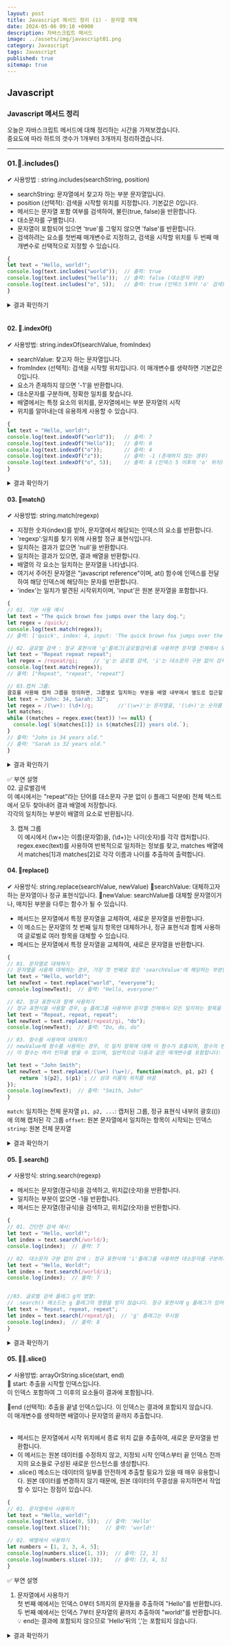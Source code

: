 ```yaml
---
layout: post
title: Javascript 메서드 정리 (1) - 문자열 객체
date: 2024-05-06 09:10 +0900
description: 자바스크립트 메서드 
image: ../assets/img/javascript01.png
category: Javascript
tags: Javascript
published: true
sitemap: true
---
```


## Javascript

### Javascript 메서드 정리
오늘은 자바스크립트 메서드에 대해 정리하는 시간을 가져보겠습니다.<br>
중요도에 따라 하트의 갯수가 1개부터 3개까지 정리하겠습니다.<br>

<hr>

### 01.💛.includes()

✔ 사용방법 : string.includes(searchString, position)

- searchString: 문자열에서 찾고자 하는 부분 문자열입니다.<br>
- position (선택적): 검색을 시작할 위치를 지정합니다. 기본값은 0입니다.<br>
- 메서드는 문자열 포함 여부를 검색하여, 불린(true, false)을 반환합니다.<br>
- 대소문자를 구별합니다.<br>
- 문자열이 포함되어 있으면 'true'를 그렇지 않으면 'false'를 반환합니다.<br>
- 검색하려는 요소를 첫번째 매개변수로 지정하고, 검색을 시작할 위치를 두 번째 매개변수로 선택적으로 지정할 수 있습니다.<br>

````javascript
{
let text = "Hello, world!";
console.log(text.includes("world"));  // 출력: true
console.log(text.includes("hello"));  // 출력: false (대소문자 구분)
console.log(text.includes("o", 5));   // 출력: true (인덱스 5부터 'o' 검색)
}
````

<details>
<summary>결과 확인하기</summary>
<div>
true<br>
false<br>
true<br>
</div>
</details>

<br>

#### 02. 💛.indexOf()
✔ 사용방법: string.indexOf(searchValue, fromIndex)

- searchValue: 찾고자 하는 문자열입니다.
- fromIndex (선택적): 검색을 시작할 위치입니다. 이 매개변수를 생략하면 기본값은 0입니다.
- 요소가 존재하지 않으면 '-1'을 반환합니다.
- 대소문자를 구분하며, 정확한 일치를 찾습니다.
- 배열에서는 특정 요소의 위치를, 문자열에서는 부분 문자열의 시작
- 위치를 알아내는데 유용하게 사용할 수 있습니다.

````javascript
{
let text = "Hello, world!";
console.log(text.indexOf("world"));   // 출력: 7
console.log(text.indexOf("Hello"));   // 출력: 0
console.log(text.indexOf("o"));       // 출력: 4
console.log(text.indexOf("z"));       // 출력: -1 (존재하지 않는 경우)
console.log(text.indexOf("o", 5));    // 출력: 8 (인덱스 5 이후의 'o' 위치)
}
````

<details>
<summary>결과 확인하기</summary>
<div>
7<br>
0<br>
4<br>
-1<br>
8<br>
</div>
</details>

#### 03. 💛match()
✔ 사용방법: string.match(regexp)
- 지정한 숫자(index)를 받아, 문자열에서 해당되는 인덱스의 요소를 반환합니다.
- 'regexp':일치를 찾기 위해 사용할 정규 표현식입니다.
- 일치하는 결과가 없으면 'null'을 반환합니다.
- 일치하는 결과가 있으면, 결과 배열을 반환합니다.
- 배열의 각 요소는 일치하는 문자열을 나타냅니다.
- 여기서 주어진 문자열은 "javascript reference"이며, at() 함수에 인덱스를 전달하여 해당 인덱스에 해당하는 문자를 반환합니다.
- 'index'는 일치가 발견된 시작위치이며, 'input'은 원본 문자열을 포함합니다.

````javascript
{
// 01. 기본 사용 예시
let text = "The quick brown fox jumps over the lazy dog.";
let regex = /quick/;
console.log(text.match(regex));
// 출력: ['quick', index: 4, input: 'The quick brown fox jumps over the lazy dog.', groups: undefined]

// 02. 글로벌 검색 : 정규 표현식에 'g'플래그(글로벌검색)를 사용하면 문자열 전체에서 모든 일치 항목을 찾아 배열로 반환합니다.
let text = "Repeat repeat repeat";
let regex = /repeat/gi;     // 'g'는 글로벌 검색, 'i'는 대소문자 구분 없이 검색
console.log(text.match(regex));
// 출력: ["Repeat", "repeat", "repeat"]

// 03.캡처 그룹:
괄호를 사용해 캡처 그룹을 정의하면, 그룹별로 일치하는 부분을 배열 내부에서 별도로 접근할 수 있습니다.
let text = "John: 34, Sarah: 32";
let regex = /(\w+): (\d+)/g;        //'(\w+)'는 문자열을, '(\d+)'는 숫자를 각각 캡처
let matches;
while ((matches = regex.exec(text)) !== null) {
  console.log(`${matches[1]} is ${matches[2]} years old.`);
}
// 출력: "John is 34 years old."
// 출력: "Sarah is 32 years old."
}
````
<details>
<summary>결과 확인하기</summary>
<div>
['quick', index: 4, input: 'The quick brown fox jumps over the lazy dog.', groups: undefined] <br>
["Repeat", "repeat", "repeat"]<br>
"John is 34 years old."<br>
"Sarah is 32 years old."<br>
</div>
</details>

✅ 부연 설명<br>
02. 글로벌검색 <br>
이 예시에서는 "repeat"라는 단어를 대소문자 구분 없이 (i 플래그 덕분에) 전체 텍스트에서 모두 찾아내어 결과 배열에 저장합니다.<br>
각각의 일치하는 부분이 배열의 요소로 반환됩니다.<br>

03. 캡쳐 그룹<br>
이 예시에서 (\w+)는 이름(문자열)을, (\d+)는 나이(숫자)를 각각 캡처합니다.<br>
regex.exec(text)를 사용하여 반복적으로 일치하는 정보를 찾고, matches 배열에서 matches[1]과 matches[2]로 각각 이름과 나이를 추출하여 출력합니다.<br>



#### 04. 💛replace()
✔ 사용방식: string.replace(searchValue, newValue)
📍searchValue: 대체하고자 하는 문자열이나 정규 표현식입니다.
📍newValue: searchValue를 대체할 문자열이거나, 매치된 부분을 다루는 함수가 될 수 있습니다.

- 메서드는 문자열에서 특정 문자열을 교체하여, 새로운 문자열을 반환합니다.
- 이 메소드는 문자열의 첫 번째 일치 항목만 대체하거나, 정규 표현식과 함께 사용하여 글로벌로 여러 항목을 대체할 수 있습니다.
- 메서드는 문자열에서 특정 문자열을 교체하여, 새로은 문자열을 반환합니다.


````javascript
{
// 01. 문자열로 대체하기
// 문자열을 사용해 대체하는 경우, 가장 첫 번째로 찾은 'searchValue'에 해당하는 부분만 'newValue'로 바뀝니다.
let text = "Hello, world!";
let newText = text.replace("world", "everyone");
console.log(newText);  // 출력: "Hello, everyone!"

// 02. 정규 표현식과 함께 사용하기
// 정규 표현식을 사용할 경우, g 플래그를 사용하여 문자열 전체에서 모든 일치하는 항목을 대체할 수 있습니다.
let text = "Repeat, repeat, repeat";
let newText = text.replace(/repeat/gi, "do");
console.log(newText);  // 출력: "Do, do, do"

// 03. 함수를 사용하여 대체하기
// newValue에 함수를 사용하는 경우, 각 일치 항목에 대해 이 함수가 호출되며, 함수의 반환값으로 해당 항목이 대체됩니다.
// 이 함수는 여러 인자를 받을 수 있으며, 일반적으로 다음과 같은 매개변수를 포함합니다:

let text = "John Smith";
let newText = text.replace(/(\w+) (\w+)/, function(match, p1, p2) {
    return `${p2}, ${p1}`; // 성과 이름의 위치를 바꿈
});
console.log(newText);  // 출력: "Smith, John"
}
````
`match`: 일치하는 전체 문자열
`p1, p2, ...`: 캡처된 그룹, 정규 표현식 내부의 괄호(())에 의해 캡처된 각 그룹
`offset`: 원본 문자열에서 일치하는 항목이 시작되는 인덱스
`string`: 원본 전체 문자열

<details>
<summary>결과 확인하기</summary>
<div>
"Hello, everyone!"<br>
"Do, do, do"<br>
"Smith, John"<br>
</div>
</details>

#### 05. 💛.search()
✔ 사용방식: string.search(regexp)
- 메서드는 문자열(정규식)을 검색하고, 위치값(숫자)을 반환합니다.
- 일치하는 부분이 없으면 -1을 반환합니다.
- 메서드는 문자열(정규식)을 검색하고, 위치값(숫자)을 반환합니다.

````javascript
{
// 01. 간단한 검색 예시: 
let text = "Hello, world!";
let index = text.search(/world/);
console.log(index);  // 출력: 7

// 02. 대소문자 구분 없이 검색 : 정규 표현식에 'i'플래그를 사용하면 대소문자를 구분하지 않고 검색할 수 있습니다.
let text = "Hello, World!";
let index = text.search(/world/i);
console.log(index);  // 출력: 7


//03. 글로벌 검색 플래그 g의 영향:
// .search() 메소드는 g 플래그의 영향을 받지 않습니다. 정규 표현식에 g 플래그가 있어도 첫 번째 일치 항목의 인덱스만 반환합니다.
let text = "Repeat, repeat, repeat";
let index = text.search(/repeat/g);  // 'g' 플래그는 무시됨
console.log(index);  // 출력: 8
}
````

<details>
<summary>결과 확인하기</summary>
<div>
7 7 8
</div>
</details>

#### 05. 💛💛.slice()
✔ 사용방법: arrayOrString.slice(start, end)<br>
📍 start: 추출을 시작할 인덱스입니다.<br>
이 인덱스 포함하여 그 이후의 요소들이 결과에 포함됩니다.<br>

📍end (선택적): 추출을 끝낼 인덱스입니다. 이 인덱스는 결과에 포함되지 않습니다.<br>
이 매개변수를 생략하면 배열이나 문자열의 끝까지 추출합니다.<br>
<br>

- 메서드는 문자열에서 시작 위치에서 종료 위치 값을 추출하여, 새로운 문자열을 반환합니다.
- 이 메서드는 원본 데이터를 수정하지 않고, 지정되 시작 인덱스부터 끝 인덱스 전까지의 요소들로 구성된 새로운 인스턴스를 생성합니다.
- .slice() 메소드는 데이터의 일부를 안전하게 추출할 필요가 있을 때 매우 유용합니다.
원본 데이터를 변경하지 않기 때문에, 원본 데이터의 무결성을 유지하면서 작업할 수 있다는 장점이 있습니다.

````javascript
{
// 01. 문자열에서 사용하기
let text = "Hello, world!";
console.log(text.slice(0, 5));  // 출력: 'Hello'
console.log(text.slice(7));     // 출력: 'world!'

// 02. 배열에서 사용하기
let numbers = [1, 2, 3, 4, 5];
console.log(numbers.slice(1, 3));  // 출력: [2, 3]
console.log(numbers.slice(-3));    // 출력: [3, 4, 5]
}
````
✅ 부연 설명<br>
01. 문자열에서 사용하기 <br>
첫 번째 예에서는 인덱스 0부터 5까지의 문자들을 추출하여 "Hello"를 반환합니다. 두 번째 예에서는 인덱스 7부터 문자열의 끝까지 추출하여 "world!"를 반환합니다.<br>
💡 end는 결과에 포함되지 않으므로 'Hello'뒤의 ','는 포함되지 않습니다.<br>
<details>
<summary>결과 확인하기</summary>
<div>
'Hello'<br>
'world!'<br>
'[2, 3]'<br>
'[3, 4, 5]'<br>
</div>
</details>